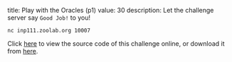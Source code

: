 title: Play with the Oracles (p1)
value: 30
description: Let the challenge server say `Good Job!` to you!

`nc inp111.zoolab.org 10007`

Click <a href="https://inp111.zoolab.org/code.html?file=lab07/oraclep1.c" target="_blank">here</a> to view the source code of this challenge online, or download it from [here](https://inp111.zoolab.org/lab07/oraclep1.c).
